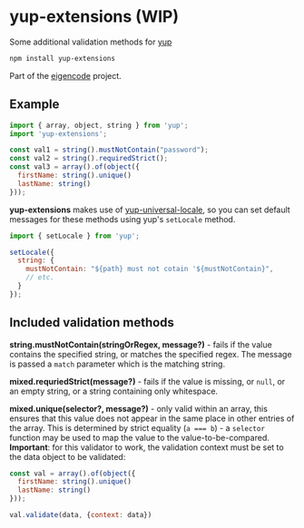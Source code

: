 # yup-extensions (WIP)

Some additional validation methods for [yup](https://github.com/jquense/yup)

```bash
npm install yup-extensions
```

Part of the [eigencode](../..) project.

## Example

```javascript
import { array, object, string } from 'yup';
import 'yup-extensions';

const val1 = string().mustNotContain("password");
const val2 = string().requiredStrict();
const val3 = array().of(object({
  firstName: string().unique()
  lastName: string()
}));
```

**yup-extensions** makes use of [yup-universal-locale](../yup-universal-locale), so you can set default messages for these methods using yup's `setLocale` method.

```javascript
import { setLocale } from 'yup';

setLocale({
  string: {
    mustNotContain: "${path} must not cotain '${mustNotContain}",
    // etc.
  }
});
```

## Included validation methods

**string.mustNotContain(stringOrRegex, message?)** - fails if the value contains the specified string, or matches the specified regex. The message is passed a `match` parameter which is the matching string.

**mixed.requriedStrict(message?)** - fails if the value is missing, or `null`, or an empty string, or a string containing only whitespace.

**mixed.unique(selector?, message?)** - only valid within an array, this ensures that this value does not appear in the same place in other entries of the array. This is determined by strict equality (`a === b`) - a `selector` function may be used to map the value to the value-to-be-compared. **Important**: for this validator to work, the validation context must be set to the data object to be validated:

```javascript
const val = array().of(object({
  firstName: string().unique()
  lastName: string()
}));

val.validate(data, {context: data})
```